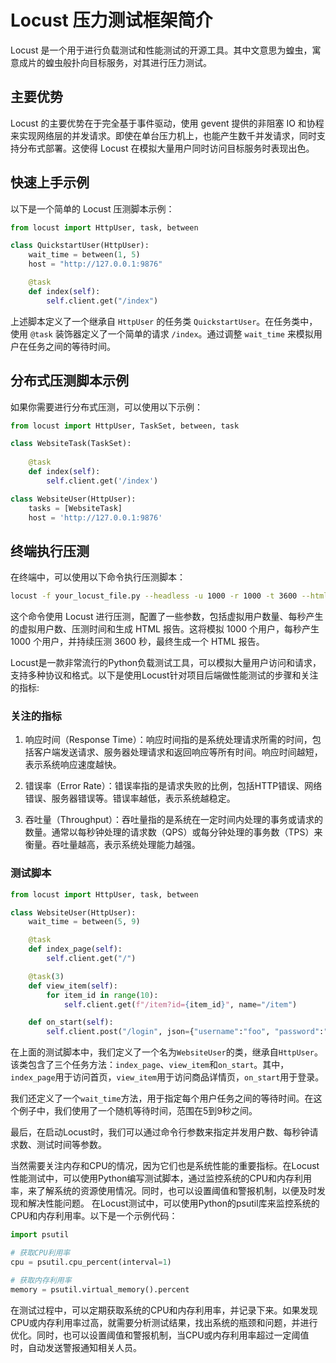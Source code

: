 # Locust 压力测试框架简介

Locust 是一个用于进行负载测试和性能测试的开源工具。其中文意思为蝗虫，寓意成片的蝗虫般扑向目标服务，对其进行压力测试。

## 主要优势

Locust 的主要优势在于完全基于事件驱动，使用 gevent 提供的非阻塞 IO 和协程来实现网络层的并发请求。即使在单台压力机上，也能产生数千并发请求，同时支持分布式部署。这使得 Locust 在模拟大量用户同时访问目标服务时表现出色。

## 快速上手示例

以下是一个简单的 Locust 压测脚本示例：

```python
from locust import HttpUser, task, between

class QuickstartUser(HttpUser):
    wait_time = between(1, 5)
    host = "http://127.0.0.1:9876"

    @task
    def index(self):
        self.client.get("/index")
```

上述脚本定义了一个继承自 `HttpUser` 的任务类 `QuickstartUser`。在任务类中，使用 `@task` 装饰器定义了一个简单的请求 `/index`。通过调整 `wait_time` 来模拟用户在任务之间的等待时间。

## 分布式压测脚本示例

如果你需要进行分布式压测，可以使用以下示例：

```python
from locust import HttpUser, TaskSet, between, task

class WebsiteTask(TaskSet):
    
    @task
    def index(self):
        self.client.get('/index')

class WebsiteUser(HttpUser):
    tasks = [WebsiteTask]
    host = 'http://127.0.0.1:9876'
```

## 终端执行压测

在终端中，可以使用以下命令执行压测脚本：

```bash
locust -f your_locust_file.py --headless -u 1000 -r 1000 -t 3600 --html=report.html
```

这个命令使用 Locust 进行压测，配置了一些参数，包括虚拟用户数量、每秒产生的虚拟用户数、压测时间和生成 HTML 报告。这将模拟 1000 个用户，每秒产生 1000 个用户，并持续压测 3600 秒，最终生成一个 HTML 报告。

Locust是一款非常流行的Python负载测试工具，可以模拟大量用户访问和请求，支持多种协议和格式。以下是使用Locust针对项目后端做性能测试的步骤和关注的指标:


### 关注的指标

1. 响应时间（Response Time）：响应时间指的是系统处理请求所需的时间，包括客户端发送请求、服务器处理请求和返回响应等所有时间。响应时间越短，表示系统响应速度越快。

2. 错误率（Error Rate）：错误率指的是请求失败的比例，包括HTTP错误、网络错误、服务器错误等。错误率越低，表示系统越稳定。

3. 吞吐量（Throughput）：吞吐量指的是系统在一定时间内处理的事务或请求的数量。通常以每秒钟处理的请求数（QPS）或每分钟处理的事务数（TPS）来衡量。吞吐量越高，表示系统处理能力越强。

### 测试脚本
```python
from locust import HttpUser, task, between

class WebsiteUser(HttpUser):
    wait_time = between(5, 9)

    @task
    def index_page(self):
        self.client.get("/")

    @task(3)
    def view_item(self):
        for item_id in range(10):
            self.client.get(f"/item?id={item_id}", name="/item")

    def on_start(self):
        self.client.post("/login", json={"username":"foo", "password":"bar"})

```

在上面的测试脚本中，我们定义了一个名为`WebsiteUser`的类，继承自`HttpUser`。该类包含了三个任务方法：`index_page`、`view_item`和`on_start`。其中，`index_page`用于访问首页，`view_item`用于访问商品详情页，`on_start`用于登录。

我们还定义了一个`wait_time`方法，用于指定每个用户任务之间的等待时间。在这个例子中，我们使用了一个随机等待时间，范围在5到9秒之间。

最后，在启动Locust时，我们可以通过命令行参数来指定并发用户数、每秒钟请求数、测试时间等参数。


当然需要关注内存和CPU的情况，因为它们也是系统性能的重要指标。在Locust性能测试中，可以使用Python编写测试脚本，通过监控系统的CPU和内存利用率，来了解系统的资源使用情况。同时，也可以设置阈值和警报机制，以便及时发现和解决性能问题。
在Locust测试中，可以使用Python的psutil库来监控系统的CPU和内存利用率。以下是一个示例代码：

```python
import psutil

# 获取CPU利用率
cpu = psutil.cpu_percent(interval=1)

# 获取内存利用率
memory = psutil.virtual_memory().percent
```

在测试过程中，可以定期获取系统的CPU和内存利用率，并记录下来。如果发现CPU或内存利用率过高，就需要分析测试结果，找出系统的瓶颈和问题，并进行优化。同时，也可以设置阈值和警报机制，当CPU或内存利用率超过一定阈值时，自动发送警报通知相关人员。